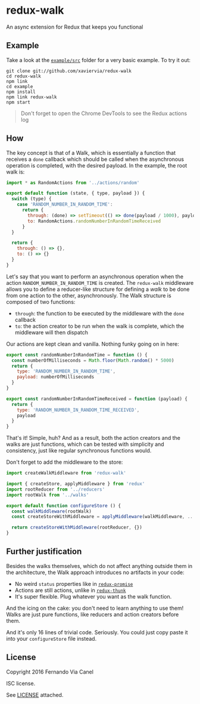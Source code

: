 # redux-walk

An async extension for Redux that keeps you functional

## Example

Take a look at the [`example/src`](https://github.com/xaviervia/redux-walk/tree/master/example/src) folder for a very basic example. To try it out:

```
git clone git://github.com/xaviervia/redux-walk
cd redux-walk
npm link
cd example
npm install
npm link redux-walk
npm start
```

> Don't forget to open the Chrome DevTools to see the Redux actions log

## How

The key concept is that of a Walk, which is essentially a function that receives a `done` callback which should be called when the asynchronous operation is completed, with the desired payload. In the example, the root walk is:

```js
import * as RandomActions from '../actions/random'

export default function (state, { type, payload }) {
  switch (type) {
    case 'RANDOM_NUMBER_IN_RANDOM_TIME':
      return {
        through: (done) => setTimeout(() => done(payload / 1000), payload),
        to: RandomActions.randomNumberInRandomTimeReceived
      }
  }

  return {
    through: () => {},
    to: () => {}
  }
}
```

Let's say that you want to perform an asynchronous operation when the action `RANDOM_NUMBER_IN_RANDOM_TIME` is created. The `redux-walk` middleware allows you to define a reducer-like structure for defining a _walk_ to be done from one action to the other, asynchronously. The Walk structure is composed of two functions:

- `through`: the function to be executed by the middleware with the `done` callback
- `to`: the action creator to be run when the walk is complete, which the middleware will then dispatch

Our actions are kept clean and vanilla. Nothing funky going on in here:

```js
export const randomNumberInRandomTime = function () {
  const numberOfMilliseconds = Math.floor(Math.random() * 5000)
  return {
    type: 'RANDOM_NUMBER_IN_RANDOM_TIME',
    payload: numberOfMilliseconds
  }
}

export const randomNumberInRandomTimeReceived = function (payload) {
  return {
    type: 'RANDOM_NUMBER_IN_RANDOM_TIME_RECEIVED',
    payload
  }
}
```

That's it! Simple, huh? And as a result, both the action creators and the walks are just functions, which can be tested with simplicity and consistency, just like regular synchronous functions would.

Don't forget to add the middleware to the store:

```js
import createWalkMiddleware from 'redux-walk'

import { createStore, applyMiddleware } from 'redux'
import rootReducer from '../reducers'
import rootWalk from '../walks'

export default function configureStore () {
  const walkMiddleware(rootWalk)
  const createStoreWithMiddleware = applyMiddleware(walkMiddleware, ...middlewares)(createStore)

  return createStoreWithMiddleware(rootReducer, {})
}
```

## Further justification

Besides the walks themselves, which do not affect anything outside them in the architecture, the Walk approach introduces no artifacts in your code:

- No weird `status` properties like in [`redux-promise`](https://www.npmjs.com/package/redux-promise)
- Actions are still actions, unlike in [`redux-thunk`](https://www.npmjs.com/package/redux-thunk)
- It's super flexible. Plug whatever you want as the walk function.

And the icing on the cake: you don't need to learn anything to use them! Walks are just pure functions, like reducers and action creators before them.

And it's only 16 lines of trivial code. Seriously. You could just copy paste it into your `configureStore` file instead.

## License

Copyright 2016 Fernando Via Canel

ISC license.

See [LICENSE](LICENSE) attached.
